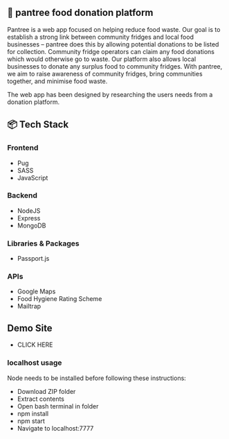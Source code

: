 ## 🍎 pantree food donation platform

Pantree is a web app focused on helping reduce food waste. Our goal is to establish a strong link between community fridges and local food businesses – pantree does this by allowing potential donations to be listed for collection. Community fridge operators can claim any food donations which would otherwise go to waste. Our platform also allows local businesses to donate any surplus food to community fridges. With pantree, we aim to raise awareness of community fridges, bring communities together, and minimise food waste.

The web app has been designed by researching the users needs from a donation platform.

## 📦 Tech Stack

### Frontend

- Pug
- SASS
- JavaScript

### Backend

- NodeJS
- Express
- MongoDB

### Libraries & Packages

- Passport.js

### APIs

- Google Maps
- Food Hygiene Rating Scheme
- Mailtrap

## Demo Site

- CLICK HERE

### localhost usage

Node needs to be installed before following these instructions:

- Download ZIP folder
- Extract contents
- Open bash terminal in folder
- npm install
- npm start
- Navigate to localhost:7777
